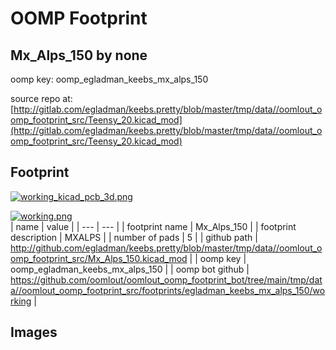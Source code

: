 # OOMP Footprint  
## Mx_Alps_150  by none  
  
oomp key: oomp_egladman_keebs_mx_alps_150  
  
source repo at: [http://gitlab.com/egladman/keebs.pretty/blob/master/tmp/data//oomlout_oomp_footprint_src/Teensy_20.kicad_mod](http://gitlab.com/egladman/keebs.pretty/blob/master/tmp/data//oomlout_oomp_footprint_src/Teensy_20.kicad_mod)  
## Footprint  
  
[![working_kicad_pcb_3d.png](working_kicad_pcb_3d_600.png)](working_kicad_pcb_3d.png)  
  
[![working.png](working_600.png)](working.png)  
| name | value | 
| --- | --- | 
| footprint name | Mx_Alps_150 | 
| footprint description | MXALPS | 
| number of pads | 5 | 
| github path | http://github.com/egladman/keebs.pretty/blob/master/tmp/data//oomlout_oomp_footprint_src/Mx_Alps_150.kicad_mod | 
| oomp key | oomp_egladman_keebs_mx_alps_150 | 
| oomp bot github | https://github.com/oomlout/oomlout_oomp_footprint_bot/tree/main/tmp/data//oomlout_oomp_footprint_src/footprints/egladman_keebs_mx_alps_150/working | 
## Images  
